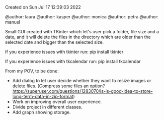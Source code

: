 Created on Sun Jul 17 12:39:03 2022

@author: laura
@author: kasper
@author: monica
@author: petra
@author: manuel

Small GUI created with TKinter which let's user pick a folder, file size and a date,
and it will delete the files in the directory which are older than the selected date and bigger than the selected size.

If you experience issues with tkinter run:
pip install tkinter     

If you experience issues with tkcalendar run:
pip install tkcalendar 


From my POV, to be done:
- Add dialog to let user decide whether they want to resize images or delete files. (Compress some files an option? https://superuser.com/questions/1283070/is-is-good-idea-to-store-long-term-data-in-zip-format)
- Work on improving overall user experience.
- Divide project in different classes.
- Add graph showing storage.